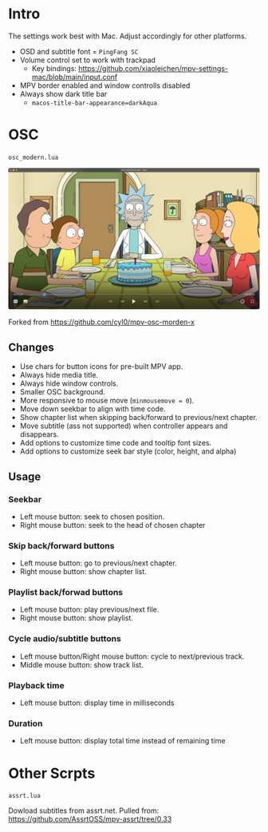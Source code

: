 # Intro

The settings work best with Mac. Adjust accordingly for other platforms.

* OSD and subtitle font = `PingFang SC`
* Volume control set to work with trackpad
  * Key bindings: https://github.com/xiaoleichen/mpv-settings-mac/blob/main/input.conf
* MPV border enabled and window controlls disabled
* Always show dark title bar
  * `macos-title-bar-appearance=darkAqua`

# OSC 

`osc_modern.lua` 

![img](https://raw.githubusercontent.com/xiaoleichen/mpv-settings-mac/main/preview.png)

Forked from https://github.com/cyl0/mpv-osc-morden-x

## Changes

* Use chars for button icons for pre-built MPV app.
* Always hide media title.
* Always hide window controls.
* Smaller OSC background.
* More responsive to mouse move (`minmousemove = 0`).
* Move down seekbar to align with time code.
* Show chapter list when skipping back/forward to previous/next chapter.
* Move subtitle (ass not supported) when controller appears and disappears.
* Add options to customize time code and tooltip font sizes.
* Add options to customize seek bar style (color, height, and alpha)

## Usage

### Seekbar
* Left mouse button: seek to chosen position.
* Right mouse button: seek to the head of chosen chapter
### Skip back/forward buttons
* Left mouse button: go to previous/next chapter.
* Right mouse button: show chapter list.
### Playlist back/forwad buttons
* Left mouse button: play previous/next file.
* Right mouse button: show playlist.
### Cycle audio/subtitle buttons
* Left mouse button/Right mouse button: cycle to next/previous track.
* Middle mouse button: show track list.
### Playback time
* Left mouse button: display time in milliseconds
### Duration
* Left mouse button: display total time instead of remaining time

# Other Scrpts

`assrt.lua`

Dowload subtitles from assrt.net. Pulled from: https://github.com/AssrtOSS/mpv-assrt/tree/0.33
